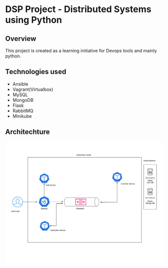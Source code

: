 # DSP Project - Distributed Systems using Python

## Overview
This project is created as a learning initiative for Devops tools and mainly python.

## Technologies used
- Ansible
- Vagrant(Virtualbox)
- MySQL
- MongoDB
- Flask
- RabbitMQ
- Minikube

## Architechture

![](./.github/dsp.jpg)
